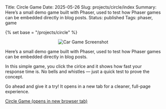 Title: Circle Game
Date: 2025-05-26
Slug: projects/circle/index
Summary: Here’s a small demo game built with Phaser, used to test how Phaser games can be embedded directly in blog posts.
Status: published
Tags: phaser, game

{% set base = "/projects/circle" %}

<p style="text-align: center;">
  <img src="{{ base }}/circle.png" alt="Car Game Screenshot" style="max-width: 100%; height: auto;">
</p>
 
Here’s a small demo game built with Phaser, used to test how Phaser games can be embedded directly in blog posts.

In this simple game, you click the cirlce and it shows how fast your response time is. No bells and whistles — just a quick test to prove the concept.

Go ahead and give it a try! It opens in a new tab for a cleaner, full-page experience.

<a href="{{ base }}/circle.html" target="_blank" rel="noopener noreferrer" target="_blank">
  Circle Game (opens in new browser tab)
</a>
